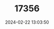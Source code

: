 ---
title: "17356"
category: "Pipistrellus paterculus"
draft: false
date: 2024-02-22 13:03:50
languages:
  English: ["Paternal Pipistrelle", "Mount Popa Pipistrelle"]
---
